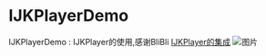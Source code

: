 # IJKPlayerDemo
IJKPlayerDemo : IJKPlayer的使用,感谢BliBli
[IJKPlayer的集成](http://www.jianshu.com/p/1f06b27b3ac0)
![图片]()
